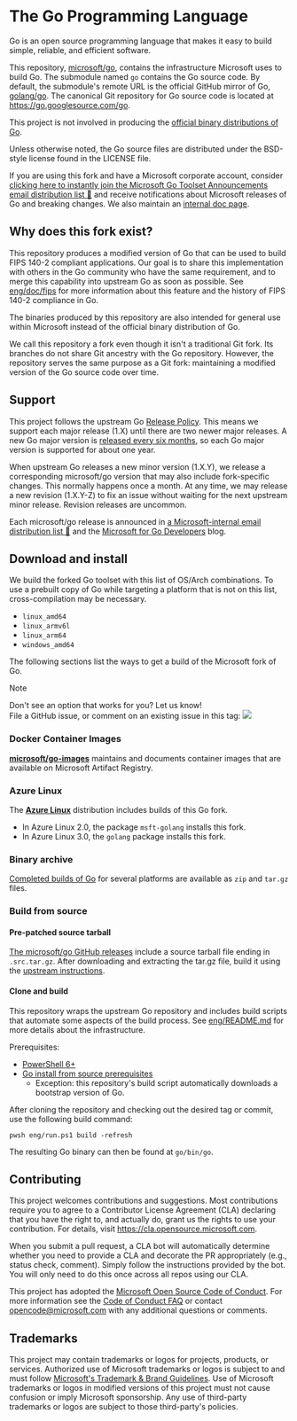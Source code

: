 # The Go Programming Language

Go is an open source programming language that makes it easy to build simple,
reliable, and efficient software.

This repository, [microsoft/go](https://github.com/microsoft/go), contains the
infrastructure Microsoft uses to build Go. The submodule named `go` contains the
Go source code. By default, the submodule's remote URL is the official GitHub
mirror of Go, [golang/go](https://github.com/golang/go).  The canonical Git
repository for Go source code is located at https://go.googlesource.com/go.

This project is not involved in producing the [official binary distributions
of Go](https://go.dev/dl/).

Unless otherwise noted, the Go source files are distributed under the
BSD-style license found in the LICENSE file.

If you are using this fork and have a Microsoft corporate account, consider
[clicking here to instantly join the Microsoft Go Toolset Announcements email distribution list 📧](https://idwebelements.microsoft.com/GroupManagement.aspx?Group=golang-announce&Operation=join)
and receive notifications about Microsoft releases of Go and breaking changes.
We also maintain an [internal doc page](https://eng.ms/docs/more/languages-at-microsoft/go/articles/overview).

## Why does this fork exist?

This repository produces a modified version of Go that can be used to build FIPS
140-2 compliant applications. Our goal is to share this implementation with
others in the Go community who have the same requirement, and to merge this
capability into upstream Go as soon as possible. See
[eng/doc/fips](eng/doc/fips) for more information about this feature and the
history of FIPS 140-2 compliance in Go.

The binaries produced by this repository are also intended for general use
within Microsoft instead of the official binary distribution of Go.

We call this repository a fork even though it isn't a traditional Git fork. Its
branches do not share Git ancestry with the Go repository. However, the
repository serves the same purpose as a Git fork: maintaining a modified version
of the Go source code over time.

## Support

This project follows the upstream Go
[Release Policy](https://go.dev/doc/devel/release#policy).
This means we support each major release (1.X) until there are two newer major
releases. A new Go major version is
[released every six months](https://github.com/golang/go/wiki/Go-Release-Cycle),
so each Go major version is supported for about one year.

When upstream Go releases a new minor version (1.X.Y), we release a
corresponding microsoft/go version that may also include fork-specific changes.
This normally happens once a month. At any time, we may release a new revision
(1.X.Y-Z) to fix an issue without waiting for the next upstream minor release.
Revision releases are uncommon.

Each microsoft/go release is announced in
[a Microsoft-internal email distribution list 📧](https://idwebelements.microsoft.com/GroupManagement.aspx?Group=golang-announce&Operation=join) and the [Microsoft for Go Developers](https://devblogs.microsoft.com/go/) blog.

## Download and install

We build the forked Go toolset with this list of OS/Arch combinations. To use a
prebuilt copy of Go while targeting a platform that is not on this list,
cross-compilation may be necessary.

* `linux_amd64`
* `linux_armv6l`
* `linux_arm64`
* `windows_amd64`

The following sections list the ways to get a build of the Microsoft fork of Go.

> [!NOTE]
> Don't see an option that works for you? Let us know!  
> File a GitHub issue, or comment on an existing issue in this tag:
  [![](https://img.shields.io/github/labels/microsoft/go/Area-Acquisition)](https://github.com/microsoft/go/labels/Area-Acquisition)

### Docker Container Images

**[microsoft/go-images](https://github.com/microsoft/go-images)** maintains and
documents container images that are available on Microsoft Artifact Registry.

### Azure Linux

The **[Azure Linux](https://github.com/microsoft/azurelinux)** distribution
includes builds of this Go fork.

* In Azure Linux 2.0, the package `msft-golang` installs this fork.
* In Azure Linux 3.0, the `golang` package installs this fork.

### Binary archive

[Completed builds of Go](https://github.com/microsoft/go/blob/microsoft/main/eng/doc/Downloads.md)
for several platforms are available as `zip` and `tar.gz` files.

### Build from source

#### Pre-patched source tarball

[The microsoft/go GitHub releases](https://github.com/microsoft/go/releases)
include a source tarball file ending in `.src.tar.gz`. After downloading and
extracting the tar.gz file, build it using the
[upstream instructions](https://go.dev/doc/install/source).

#### Clone and build

This repository wraps the upstream Go repository and includes build scripts that
automate some aspects of the build process. See [eng/README.md](eng/README.md)
for more details about the infrastructure.

Prerequisites:

* [PowerShell 6+](https://docs.microsoft.com/en-us/powershell/scripting/install/installing-powershell)
* [Go install from source prerequisites](https://go.dev/doc/install/source)
  * Exception: this repository's build script automatically downloads a
    bootstrap version of Go.

After cloning the repository and checking out the desired tag or commit, use the
following build command:

```
pwsh eng/run.ps1 build -refresh
```

The resulting Go binary can then be found at `go/bin/go`.

## Contributing

This project welcomes contributions and suggestions.  Most contributions require you to agree to a
Contributor License Agreement (CLA) declaring that you have the right to, and actually do, grant us
the rights to use your contribution. For details, visit https://cla.opensource.microsoft.com.

When you submit a pull request, a CLA bot will automatically determine whether you need to provide
a CLA and decorate the PR appropriately (e.g., status check, comment). Simply follow the instructions
provided by the bot. You will only need to do this once across all repos using our CLA.

This project has adopted the [Microsoft Open Source Code of Conduct](https://opensource.microsoft.com/codeofconduct/).
For more information see the [Code of Conduct FAQ](https://opensource.microsoft.com/codeofconduct/faq/) or
contact [opencode@microsoft.com](mailto:opencode@microsoft.com) with any additional questions or comments.

## Trademarks

This project may contain trademarks or logos for projects, products, or services. Authorized use of Microsoft 
trademarks or logos is subject to and must follow 
[Microsoft's Trademark & Brand Guidelines](https://www.microsoft.com/en-us/legal/intellectualproperty/trademarks/usage/general).
Use of Microsoft trademarks or logos in modified versions of this project must not cause confusion or imply Microsoft sponsorship.
Any use of third-party trademarks or logos are subject to those third-party's policies.
